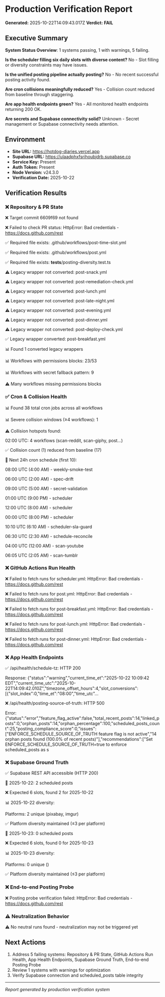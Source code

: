 # Production Verification Report

**Generated:** 2025-10-22T14:09:43.017Z
**Verdict:** **FAIL**

## Executive Summary

**System Status Overview**: 1 systems passing, 1 with warnings, 5 failing.

**Is the scheduler filling six daily slots with diverse content?** No - Slot filling or diversity constraints may have issues.

**Is the unified posting pipeline actually posting?** No - No recent successful posting activity found.

**Are cron collisions meaningfully reduced?** Yes - Collision count reduced from baseline through staggering.

**Are app health endpoints green?** Yes - All monitored health endpoints returning 200 OK.

**Are secrets and Supabase connectivity solid?** Unknown - Secret management or Supabase connectivity needs attention.


## Environment

- **Site URL:** https://hotdog-diaries.vercel.app
- **Supabase URL:** https://ulaadphxfsrihoubjdrb.supabase.co
- **Service Key:** Present
- **Auth Token:** Present
- **Node Version:** v24.3.0
- **Verification Date:** 2025-10-22

## Verification Results

### ❌ Repository & PR State

❌ Target commit 6609f69 not found

❌ Failed to check PR status: HttpError: Bad credentials - https://docs.github.com/rest

✅ Required file exists: .github/workflows/post-time-slot.yml

✅ Required file exists: .github/workflows/post.yml

✅ Required file exists: __tests__/posting-diversity.test.ts

⚠️ Legacy wrapper not converted: post-snack.yml

⚠️ Legacy wrapper not converted: post-remediation-check.yml

⚠️ Legacy wrapper not converted: post-lunch.yml

⚠️ Legacy wrapper not converted: post-late-night.yml

⚠️ Legacy wrapper not converted: post-evening.yml

⚠️ Legacy wrapper not converted: post-dinner.yml

⚠️ Legacy wrapper not converted: post-deploy-check.yml

✅ Legacy wrapper converted: post-breakfast.yml

📊 Found 1 converted legacy wrappers

📊 Workflows with permissions blocks: 23/53

📊 Workflows with secret fallback pattern: 9

⚠️ Many workflows missing permissions blocks

### ✅ Cron & Collision Health

📊 Found 38 total cron jobs across all workflows

📊 Severe collision windows (≥4 workflows): 1

⚠️ Collision hotspots found:

   02:00 UTC: 4 workflows (scan-reddit, scan-giphy, post...)

✅ Collision count (1) reduced from baseline (17)

📅 Next 24h cron schedule (first 10):

   08:00 UTC (4:00 AM) - weekly-smoke-test

   06:00 UTC (2:00 AM) - spec-drift

   09:00 UTC (5:00 AM) - secret-validation

   01:00 UTC (9:00 PM) - scheduler

   12:00 UTC (8:00 AM) - scheduler

   00:00 UTC (8:00 PM) - scheduler

   10:10 UTC (6:10 AM) - scheduler-sla-guard

   06:30 UTC (2:30 AM) - schedule-reconcile

   04:00 UTC (12:00 AM) - scan-youtube

   06:05 UTC (2:05 AM) - scan-tumblr

### ❌ GitHub Actions Run Health

❌ Failed to fetch runs for scheduler.yml: HttpError: Bad credentials - https://docs.github.com/rest

❌ Failed to fetch runs for post.yml: HttpError: Bad credentials - https://docs.github.com/rest

❌ Failed to fetch runs for post-breakfast.yml: HttpError: Bad credentials - https://docs.github.com/rest

❌ Failed to fetch runs for post-lunch.yml: HttpError: Bad credentials - https://docs.github.com/rest

❌ Failed to fetch runs for post-dinner.yml: HttpError: Bad credentials - https://docs.github.com/rest

### ❌ App Health Endpoints

✅ /api/health/schedule-tz: HTTP 200

   Response: {"status":"warning","current_time_et":"2025-10-22 10:09:42 EDT","current_time_utc":"2025-10-22T14:09:42.010Z","timezone_offset_hours":4,"slot_conversions":[{"slot_index":0,"time_et":"08:00","time_utc"...

❌ /api/health/posting-source-of-truth: HTTP 500

   Error: {"status":"error","feature_flag_active":false,"total_recent_posts":14,"linked_posts":0,"orphan_posts":14,"orphan_percentage":100,"scheduled_posts_count":25,"posting_compliance_score":0,"issues":["ENFORCE_SCHEDULE_SOURCE_OF_TRUTH feature flag is not active","14 orphan posts found (100.0% of recent posts)"],"recommendations":["Set ENFORCE_SCHEDULE_SOURCE_OF_TRUTH=true to enforce scheduled_posts as s

### ❌ Supabase Ground Truth

✅ Supabase REST API accessible (HTTP 200)

📅 2025-10-22: 2 scheduled posts

❌ Expected 6 slots, found 2 for 2025-10-22

📊 2025-10-22 diversity:

   Platforms: 2 unique (pixabay, imgur)

✅ Platform diversity maintained (≤3 per platform)

📅 2025-10-23: 0 scheduled posts

❌ Expected 6 slots, found 0 for 2025-10-23

📊 2025-10-23 diversity:

   Platforms: 0 unique ()

✅ Platform diversity maintained (≤3 per platform)

### ❌ End-to-end Posting Probe

❌ Posting probe verification failed: HttpError: Bad credentials - https://docs.github.com/rest

### ⚠️ Neutralization Behavior

⚠️ No neutral runs found - neutralization may not be triggered yet

## Next Actions

1. Address 5 failing systems: Repository & PR State, GitHub Actions Run Health, App Health Endpoints, Supabase Ground Truth, End-to-end Posting Probe
2. Review 1 systems with warnings for optimization
3. Verify Supabase connection and scheduled_posts table integrity

---
*Report generated by production verification system*

